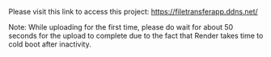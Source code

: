 Please visit this link to access this project: https://filetransferapp.ddns.net/

Note:
While uploading for the first time, please do wait for about 50 seconds for the upload to complete due to the fact that Render takes time to cold boot after inactivity.
